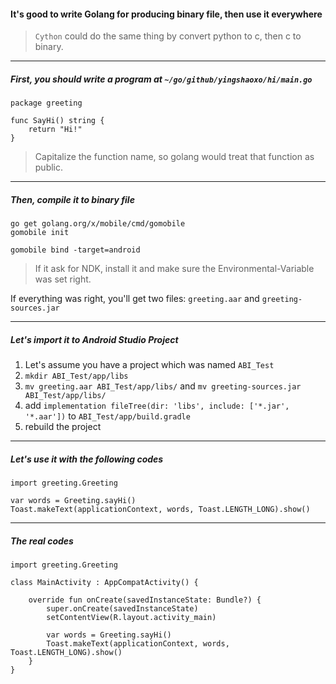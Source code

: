 #### It's good to write Golang for producing binary file, then use it everywhere

> `Cython` could do the same thing by convert python to c, then c to binary.

___

##### First, you should write a program at `~/go/github/yingshaoxo/hi/main.go`

```
package greeting

func SayHi() string {
	return "Hi!"
}
```

> Capitalize the function name, so golang would treat that function as public.

___

##### Then, compile it to binary file

```
go get golang.org/x/mobile/cmd/gomobile
gomobile init
```

```
gomobile bind -target=android
```

> If it ask for NDK, install it and make sure the Environmental-Variable was set right.

If everything was right, you'll get two files: `greeting.aar` and `greeting-sources.jar
`

___

##### Let's import it to Android Studio Project

1. Let's assume you have a project which was named `ABI_Test`
2. `mkdir ABI_Test/app/libs`
3. `mv greeting.aar ABI_Test/app/libs/` and `mv greeting-sources.jar ABI_Test/app/libs/`
4. add `implementation fileTree(dir: 'libs', include: ['*.jar', '*.aar'])` to `ABI_Test/app/build.gradle`
5. rebuild the project

___

##### Let's use it with the following codes

```
import greeting.Greeting

var words = Greeting.sayHi()
Toast.makeText(applicationContext, words, Toast.LENGTH_LONG).show()
```

___

##### The real codes

```
import greeting.Greeting

class MainActivity : AppCompatActivity() {

    override fun onCreate(savedInstanceState: Bundle?) {
        super.onCreate(savedInstanceState)
        setContentView(R.layout.activity_main)

        var words = Greeting.sayHi()
        Toast.makeText(applicationContext, words, Toast.LENGTH_LONG).show()
    }
}
```

